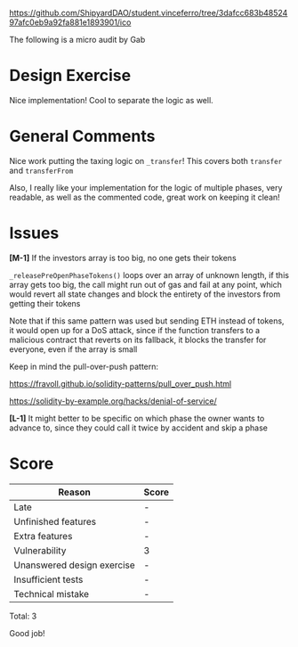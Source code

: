 https://github.com/ShipyardDAO/student.vinceferro/tree/3dafcc683b4852497afc0eb9a92fa881e1893901/ico

The following is a micro audit by Gab

# Design Exercise

Nice implementation! Cool to separate the logic as well.

# General Comments

Nice work putting the taxing logic on `_transfer`! This covers both `transfer` and `transferFrom`

Also, I really like your implementation for the logic of multiple phases, very readable, as well as the commented code, great work on keeping it clean!

# Issues

**[M-1]** If the investors array is too big, no one gets their tokens

`_releasePreOpenPhaseTokens()` loops over an array of unknown length, if this array gets too big, the call might run out of gas and fail at any point, which would revert all state changes and block the entirety of the investors from getting their tokens

Note that if this same pattern was used but sending ETH instead of tokens, it would open up for a DoS attack, since if the function transfers to a malicious contract that reverts on its fallback, it blocks the transfer for everyone, even if the array is small

Keep in mind the pull-over-push pattern: 

https://fravoll.github.io/solidity-patterns/pull_over_push.html

https://solidity-by-example.org/hacks/denial-of-service/

**[L-1]** It might better to be specific on which phase the owner wants to advance to, since they could call it twice by accident and skip a phase

# Score

| Reason | Score |
|-|-|
| Late                       | - |
| Unfinished features        | - |
| Extra features             | - |
| Vulnerability              | 3 |
| Unanswered design exercise | - |
| Insufficient tests         | - |
| Technical mistake          | - |

Total: 3

Good job!
